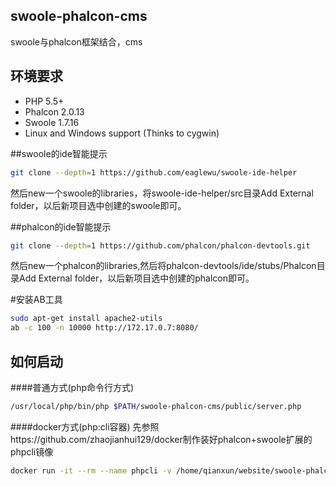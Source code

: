 ## swoole-phalcon-cms
swoole与phalcon框架结合，cms

## 环境要求
* PHP 5.5+
* Phalcon 2.0.13
* Swoole 1.7.16
* Linux and Windows support (Thinks to cygwin)

##swoole的ide智能提示
```sh
git clone --depth=1 https://github.com/eaglewu/swoole-ide-helper
```
然后new一个swoole的libraries，将swoole-ide-helper/src目录Add External folder，以后新项目选中创建的swoole即可。


##phalcon的ide智能提示
```sh
git clone --depth=1 https://github.com/phalcon/phalcon-devtools.git
```
然后new一个phalcon的libraries,然后将phalcon-devtools/ide/stubs/Phalcon目录Add External folder，以后新项目选中创建的phalcon即可。

#安装AB工具
```sh
sudo apt-get install apache2-utils
ab -c 100 -n 10000 http://172.17.0.7:8080/
```

## 如何启动
####普通方式(php命令行方式)
```sh
/usr/local/php/bin/php $PATH/swoole-phalcon-cms/public/server.php
```

####docker方式(php:cli容器)
先参照https://github.com/zhaojianhui129/docker制作装好phalcon+swoole扩展的phpcli镜像
```sh
docker run -it --rm --name phpcli -v /home/qianxun/website/swoole-phalcon-cms/:/data/swoole-phalcon-cms/ -w /data/swoole-phalcon-cms/public/ --link redis:redis_server --link mysql:mysql_server -p 8080:8080 zhaojianhui129/php:cli php server.php
```